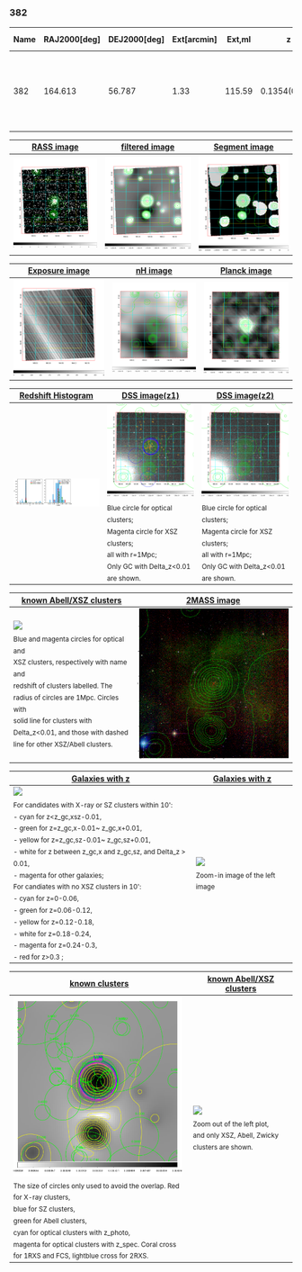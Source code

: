 <div STYLE="page-break-after: always;"></div>

### 382

|Name|RAJ2000[deg]|DEJ2000[deg] |Ext[arcmin]| Ext,ml | z | z_src| C|GC(XSZ,Delta_z<0.01)| GC(OPT,Delta_z<0.01)|GC| R_sig[arcmin] | R500[arcmin] | R500[Mpc]| CRsig[c/s] | CR500[c/s] |L500[1E44 erg/s]|F500[1E-12 erg/s/cm^2]| M500[1E14 Msun]|Tx[keV]|Cnt_sig|Beta|Rc[arcmin]|Comment|Alias|
|---|---|---|---|---|---|------|---|--------|---------|----------|---|---|---|---|---|---|---|---|---|---|---|---|---|---|
|382| 164.613| 56.787| 1.33| 115.59| 0.1354(0.005)| z1, z_xsz| B| F20, MCXC, PSZ2, SPI, Tar, XB| A, C, N, RM, W| A, C, F20, MCXC, N, PSZ2, SPI, Tar, W, XB| 24.700| 8.385| 1.207| 0.547(0.054)| 0.493(0.049)| 5.004(0.275)| 10.279(0.565)| 5.70(0.15)| 6.54(0.11)| 373.6| 0.530(-0.020+0.020)| 1.006(-0.319+0.253)| -| k081|

|[RASS image](../image/382/382_img.pdf)|[filtered image](../image/382/382_fil.pdf)|[Segment image](../image/382/382_seg.pdf)|
|-------------------|--------------------|-------------------|
| <img src="../image/382/382_img.png" width="300">  | <img src="../image/382/382_fil.png" width="300">   | <img src="../image/382/382_seg.png" width="300">  |

|[Exposure image](../image/382/382_mex.pdf)| [nH image](../image/382/382_nh.pdf)| [Planck image](../image/382/382_p.pdf)|
|-------------------|--------------------|-------------------|
|<img src="../image/382/382_mex.png" width="300">   | <img src="../image/382/382_nh.png" width="300">    | <img src="../image/382/382_p.png" width="300"> |

|[Redshift Histogram](../image/382/382_zg.pdf) | [DSS image(z1)](../image/382/382_dss_z1.pdf)      |  [DSS image(z2)](../image/382/382_dss_z2.pdf)    |
|-------------------|--------------------|-------------------|
|<img src="../image/382/382_zg.png" width="300"> |<img src="../image/382/382_dss_z1.png" width="300"> <sub><br>Blue circle for optical clusters; <br>Magenta circle for XSZ clusters; <br>all with r=1Mpc; <br>Only GC with Delta_z<0.01 are shown. </sub>| <img src="../image/382/382_dss_z2.png" width="300"><sub><br>Blue circle for optical clusters; <br>Magenta circle for XSZ clusters; <br>all with r=1Mpc; <br>Only GC with Delta_z<0.01 are shown. </sub> |

|[known Abell/XSZ clusters](../image/382/382_m.pdf) | [2MASS image](../image/382/382_2mass.pdf)      |
|-------------------|-------------------|
|<img src=../image/382/382_m.png width="300"> <br><sub>Blue and magenta circles for optical and <br>XSZ clusters, respectively with name and <br>redshift of clusters labelled. The <br>radius of circles are 1Mpc. Circles with <br>solid line for clusters with <br>Delta_z<0.01, and those with dashed <br>line for other XSZ/Abell clusters.        </sub>|<img src="../image/382/382_2mass.png" width="300">  |

|[Galaxies with z](../image/382/382_opt_ned.pdf) |[Galaxies with z](../image/382/382_opt_ned_zoom.pdf) |
|-------------------|-------------------|
| <img src=../image/382/382_opt_ned.png width="300"> <br><sub> For candidates with X-ray or SZ clusters within 10': <br> - cyan for z<z_gc,xsz-0.01, <br> - green for z=z_gc,x-0.01~ z_gc,x+0.01, <br> - yellow for z=z_gc,sz-0.01~ z_gc,sz+0.01, <br> - white for z between z_gc,x and z_gc,sz, and Delta_z > 0.01, <br> - magenta for other galaxies; <br>For candiates with no XSZ clusters in 10': <br> - cyan for z=0-0.06, <br> - green for z=0.06-0.12, <br> - yellow for z=0.12-0.18, <br> - white for z=0.18-0.24, <br> - magenta for z=0.24-0.3, <br> - red for z>0.3 ;  </sub>|<img src=../image/382/382_opt_ned_zoom.png width="300">  <br><sub> Zoom-in image of the left image</sub>|

|[known clusters](../image/382/382_gc.pdf) |[known Abell/XSZ clusters](../image/382/382_gc_large.pdf) |
|-------------------|-------------------|
| <img src=../image/382/382_gc.png width="300"> <br><sub> The size of circles only used to avoid the overlap. Red for X-ray clusters, <br> blue for SZ clusters, <br> green for Abell clusters, <br> cyan for optical clusters with z_photo, <br> magenta for optical clusters with z_spec. Coral cross for 1RXS and FCS, lightblue cross for 2RXS. </sub>|<img src=../image/382/382_gc_large.png width="300"> <br><sub> Zoom out of the left plot, <br> and only XSZ, Abell, Zwicky clusters are shown. </sub> |



